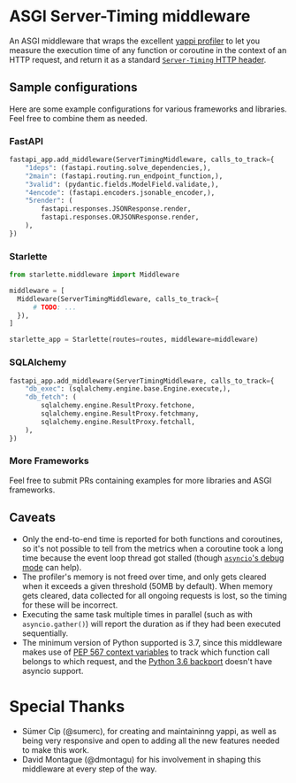 ASGI Server-Timing middleware
====

An ASGI middleware that wraps the excellent [yappi profiler][yappi] to let you
measure the execution time of any function or coroutine in the context of
an HTTP request, and return it as a standard [`Server-Timing` HTTP header][server-timing].


[yappi]:https://github.com/sumerc/yappi
[server-timing]:https://w3c.github.io/server-timing/

Sample configurations
----

Here are some example configurations for various frameworks and libraries.
Feel free to combine them as needed.

### FastAPI

```py
fastapi_app.add_middleware(ServerTimingMiddleware, calls_to_track={
	"1deps": (fastapi.routing.solve_dependencies,),
	"2main": (fastapi.routing.run_endpoint_function,),
	"3valid": (pydantic.fields.ModelField.validate,),
	"4encode": (fastapi.encoders.jsonable_encoder,),
	"5render": (
		fastapi.responses.JSONResponse.render,
		fastapi.responses.ORJSONResponse.render,
	),
})
```

### Starlette

```py
from starlette.middleware import Middleware

middleware = [
  Middleware(ServerTimingMiddleware, calls_to_track={
	  # TODO: ...
  }),
]

starlette_app = Starlette(routes=routes, middleware=middleware)
```

### SQLAlchemy

```py
fastapi_app.add_middleware(ServerTimingMiddleware, calls_to_track={
	"db_exec": (sqlalchemy.engine.base.Engine.execute,),
	"db_fetch": (
		sqlalchemy.engine.ResultProxy.fetchone,
		sqlalchemy.engine.ResultProxy.fetchmany,
		sqlalchemy.engine.ResultProxy.fetchall,
	),
})
```

### More Frameworks

Feel free to submit PRs containing examples for more libraries and ASGI frameworks.

Caveats
----

* Only the end-to-end time is reported for both functions and coroutines,
so it's not possible to tell from the metrics when a coroutine took a long
time because the event loop thread got stalled
(though [`asyncio`'s debug mode][asyncio-dev] can help).
* The profiler's memory is not freed over time, and only gets cleared when
it exceeds a given threshold (50MB by default). When memory gets cleared,
data collected for all ongoing requests is lost, so the timing for these
will be incorrect.
* Executing the same task multiple times in parallel (such as with
`asyncio.gather()`) will report the duration as if they had been
executed sequentially.
* The minimum version of Python supported is 3.7, since this middleware
makes use of [PEP 567 context variables][contextvars] to track which
function call belongs to which request, and the 
[Python 3.6 backport][contextvars36] doesn't have asyncio support.

[asyncio-dev]:https://docs.python.org/3/library/asyncio-dev.html
[contextvars]:https://www.python.org/dev/peps/pep-0567/
[contextvars36]:https://pypi.org/project/contextvars/

Special Thanks
====
* Sümer Cip (@sumerc), for creating and maintaininng yappi, as well as being
very responsive and open to adding all the new features needed to make this work.
* David Montague (@dmontagu) for his involvement in shaping this middleware
at every step of the way.
